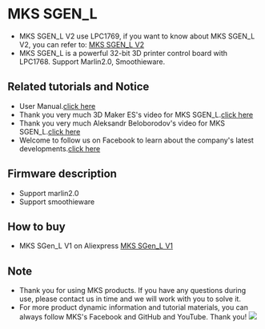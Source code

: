 # MKS SGEN_L
- MKS SGEN_L V2 use LPC1769, if you want to know about MKS SGEN_L V2, you can refer to: [MKS SGEN_L V2](https://github.com/makerbase-mks/MKS-SGEN_L-V2)
- MKS SGEN_L is a powerful 32-bit 3D printer control board with LPC1768. Support Marlin2.0, Smoothieware.

## Related tutorials and Notice
- User Manual.[click here](https://github.com/makerbase-mks/SGEN_L/wiki)
- Thank you very much 3D Maker ES's video for MKS SGEN_L.[click here](https://www.youtube.com/watch?v=yO_QBpcF2Rc)
- Thank you very much Aleksandr Beloborodov's video for MKS SGEN_L.[click here](https://www.youtube.com/watch?v=NXs1XujA4tQ)
- Welcome to follow us on Facebook to learn about the company's latest developments.[click here](https://www.facebook.com/Makerbase.mks/)

## Firmware description
- Support marlin2.0
- Support smoothieware

## How to buy
- MKS SGen_L V1 on Aliexpress  [MKS SGen_L V1](https://www.aliexpress.com/item/33036918120.html)

## Note
- Thank you for using MKS products. If you have any questions during use, please contact us in time and we will work with you to solve it.
- For more product dynamic information and tutorial materials, you can always follow MKS's Facebook and GitHub and YouTube. Thank you!
![](https://github.com/makerbase-mks/MKS-Robin-Nano/blob/master/hardware/Image/MKS_FGA.png)
